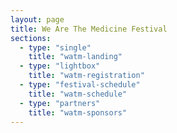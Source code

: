 ```yaml
---
layout: page
title: We Are The Medicine Festival
sections:
  - type: "single"
    title: "watm-landing"
  - type: "lightbox"
    title: "watm-registration"
  - type: "festival-schedule"
    title: "watm-schedule"
  - type: "partners"
    title: "watm-sponsors"
---
```

